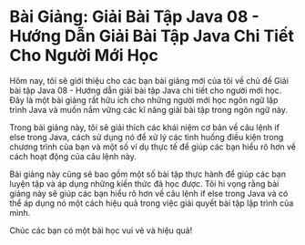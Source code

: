 # Bài Giảng: Giải Bài Tập Java 08 - Hướng Dẫn Giải Bài Tập Java Chi Tiết Cho Người Mới Học

Hôm nay, tôi sẽ giới thiệu cho các bạn bài giảng mới của tôi về chủ đề Giải bài tập Java 08 - Hướng dẫn giải
bài tập Java chi tiết cho người mới học. Đây là một bài giảng rất hữu ích cho những người mới học ngôn ngữ lập
trình Java và muốn nắm vững các kĩ năng giải bài tập trong ngôn ngữ này.

Trong bài giảng này, tôi sẽ giải thích các khái niệm cơ bản về câu lệnh if else trong Java, cách sử dụng nó để
xử lý các tình huống điều kiện trong chương trình của bạn và một số ví dụ thực tế để giúp các bạn hiểu rõ hơn
về cách hoạt động của câu lệnh này.

Bài giảng này cũng sẽ bao gồm một số bài tập thực hành để giúp các bạn luyện tập và áp dụng những kiến thức đã
học được. Tôi hi vọng rằng bài giảng này sẽ giúp các bạn hiểu rõ hơn về câu lệnh if else trong Java và có thể
áp dụng nó một cách hiệu quả trong việc giải quyết bài tập lập trình của mình.

Chúc các bạn có một bài học vui vẻ và hiệu quả!
